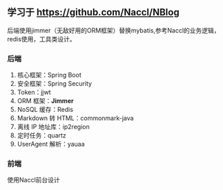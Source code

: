 ## 学习于 https://github.com/Naccl/NBlog
后端使用jimmer（无敌好用的ORM框架）替换mybatis,参考Naccl的业务逻辑，redis使用，工具类设计。
### 后端
1. 核心框架：Spring Boot
2. 安全框架：Spring Security
3. Token：jjwt
4. ORM 框架：**Jimmer**
6. NoSQL 缓存：Redis
7. Markdown 转 HTML：commonmark-java
8. 离线 IP 地址库：ip2region
9. 定时任务：quartz
10. UserAgent 解析：yauaa
### 前端
使用Naccl前台设计
